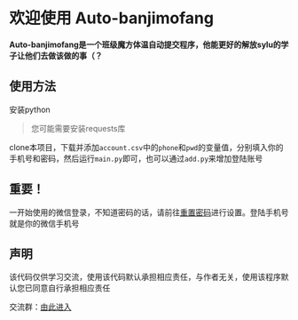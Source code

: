 # 欢迎使用 Auto-banjimofang

**Auto-banjimofang是一个班级魔方体温自动提交程序，他能更好的解放sylu的学子让他们去做该做的事（？**

## 使用方法

安装python

> 您可能需要安装requests库

clone本项目，下载并添加`account.csv`中的`phone`和`pwd`的变量值，分别填入你的手机号和密码，然后运行`main.py`即可，也可以通过`add.py`来增加登陆账号

## 重要！
一开始使用的微信登录，不知道密码的话，请前往[重置密码](http://banjimofang.com/resetpwd/student "重置密码")进行设置。登陆手机号就是你的微信手机号

## 声明
该代码仅供学习交流，使用该代码默认承担相应责任，与作者无关，使用该程序默认您已同意自行承担相应责任


交流群：[由此进入](https://jq.qq.com/?_wv=1027&k=386jguiM "由此进入")
